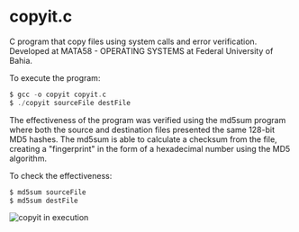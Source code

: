 # copyit.c
C program that copy files using system calls and error verification. Developed at MATA58 - OPERATING SYSTEMS at Federal University of Bahia. 

To execute the program:
```c
$ gcc -o copyit copyit.c
$ ./copyit sourceFile destFile
```

The effectiveness of the program was verified using the md5sum program where both the source and destination files presented the same 128-bit MD5 hashes. The md5sum is able to calculate a checksum from the file, creating a "fingerprint" in the form of a hexadecimal number using the MD5 algorithm.

To check the effectiveness:
```c
$ md5sum sourceFile
$ md5sum destFile
```

![copyit in execution](https://i.imgur.com/YCcv04e.gif)
